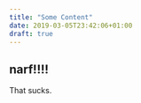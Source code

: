 ```yaml
---
title: "Some Content"
date: 2019-03-05T23:42:06+01:00
draft: true
---
```


## narf!!!!

That sucks.
